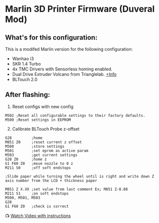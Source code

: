 # Marlin 3D Printer Firmware (Duveral Mod)
## What's for this configuration:
This is a modifed Marlin version for the following configuration:
- Wanhao i3
- SKR 1.4 Turbo
- 4x TMC Drivers with Sensorless homing enabled.
- Dual Drive Extruder Volcano from Trianglelab. [+Info](https://es.aliexpress.com/item/32946674846.html?gatewayAdapt=glo2esp)
- BLTouch 2.0
## After flashing:
1. Reset configs with new config
```gcode
M502 ;Reset all configurable settings to their factory defaults.
M500 ;Reset settings in EEPROM
```

2. Calibrate BLTouch Probe z-offset
```gcode
G28         ;home
M851 Z0     ;reset current z offset
M500        ;store settings
M501        ;set eprom as active param
M503        ;get current settings
G28 Z0      ;home z
G1 F60 Z0   ;move nozzle to 0 z
M211 S0     ;off soft endstops

;Slide paper while turning the wheel until is right and write down Z axis number from the LCD + thickness paper

M851 Z X.XX ;set value from last comment Ex; M851 Z-0.88
M211 S1     ;on soft endstops
M500, M501, M503
G28
G1 F60 Z0   ;check is correct
```
:tv: [Watch Video with instructions](https://www.youtube.com/watch?v=y_1Kg45APko)


